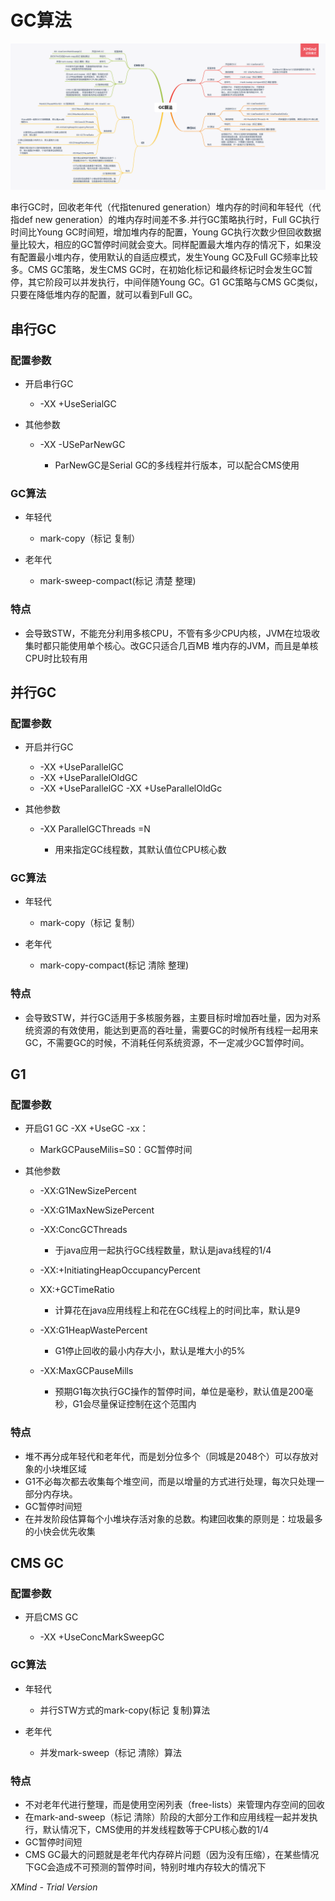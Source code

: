 # GC算法

![GC算法](.\GC算法.png)

串行GC时，回收老年代（代指tenured generation）堆内存的时间和年轻代（代指def new generation）的堆内存时间差不多.并行GC策略执行时，Full GC执行时间比Young GC时间短，增加堆内存的配置，Young GC执行次数少但回收数据量比较大，相应的GC暂停时间就会变大。同样配置最大堆内存的情况下，如果没有配置最小堆内存，使用默认的自适应模式，发生Young GC及Full GC频率比较多。CMS GC策略，发生CMS GC时，在初始化标记和最终标记时会发生GC暂停，其它阶段可以并发执行，中间伴随Young GC。G1 GC策略与CMS GC类似，只要在降低堆内存的配置，就可以看到Full GC。



## 串行GC

### 配置参数

- 开启串行GC

	- -XX +UseSerialGC

- 其他参数

	- -XX -USeParNewGC

		- ParNewGC是Serial GC的多线程并行版本，可以配合CMS使用

### GC算法

- 年轻代

	- mark-copy（标记 复制）

- 老年代

	- mark-sweep-compact(标记 清楚 整理)

### 特点

- 会导致STW，不能充分利用多核CPU，不管有多少CPU内核，JVM在垃圾收集时都只能使用单个核心。改GC只适合几百MB 堆内存的JVM，而且是单核CPU时比较有用

## 并行GC

### 配置参数

- 开启并行GC

	- -XX +UseParallelGC
	- -XX +UseParallelOldGC
	- -XX +UseParallelGC -XX +UseParallelOldGc

- 其他参数

	- -XX ParallelGCThreads =N

		- 用来指定GC线程数，其默认值位CPU核心数

### GC算法

- 年轻代

	- mark-copy（标记 复制）

- 老年代

	- mark-copy-compact(标记 清除 整理)

### 特点

- 会导致STW，并行GC适用于多核服务器，主要目标时增加吞吐量，因为对系统资源的有效使用，能达到更高的吞吐量，需要GC的时候所有线程一起用来GC，不需要GC的时候，不消耗任何系统资源，不一定减少GC暂停时间。

## G1

### 配置参数

- 开启G1 GC -XX +UseGC -xx：

	- MarkGCPauseMilis=S0：GC暂停时间

- 其他参数

	- -XX:G1NewSizePercent
	- -XX:G1MaxNewSizePercent
	- -XX:ConcGCThreads

		- 于java应用一起执行GC线程数量，默认是java线程的1/4

	- -XX:+InitiatingHeapOccupancyPercent
	- XX:+GCTimeRatio

		- 计算花在java应用线程上和花在GC线程上的时间比率，默认是9

	- -XX:G1HeapWastePercent

		- G1停止回收的最小内存大小，默认是堆大小的5%

	- -XX:MaxGCPauseMills

		- 预期G1每次执行GC操作的暂停时间，单位是毫秒，默认值是200毫秒，G1会尽量保证控制在这个范围内

### 特点

- 堆不再分成年轻代和老年代，而是划分位多个（同城是2048个）可以存放对象的小块堆区域
- G1不必每次都去收集每个堆空间，而是以增量的方式进行处理，每次只处理一部分内存块。
- GC暂停时间短
- 在并发阶段估算每个小堆块存活对象的总数。构建回收集的原则是：垃圾最多的小快会优先收集

## CMS GC

### 配置参数

- 开启CMS GC 

	- -XX +UseConcMarkSweepGC

### GC算法

- 年轻代

	- 并行STW方式的mark-copy(标记 复制)算法

- 老年代

	- 并发mark-sweep（标记 清除）算法

### 特点

- 不对老年代进行整理，而是使用空闲列表（free-lists）来管理内存空间的回收
- 在mark-and-sweep（标记 清除）阶段的大部分工作和应用线程一起并发执行，默认情况下，CMS使用的并发线程数等于CPU核心数的1/4
- GC暂停时间短
- CMS GC最大的问题就是老年代内存碎片问题（因为没有压缩），在某些情况下GC会造成不可预测的暂停时间，特别时堆内存较大的情况下

*XMind - Trial Version*